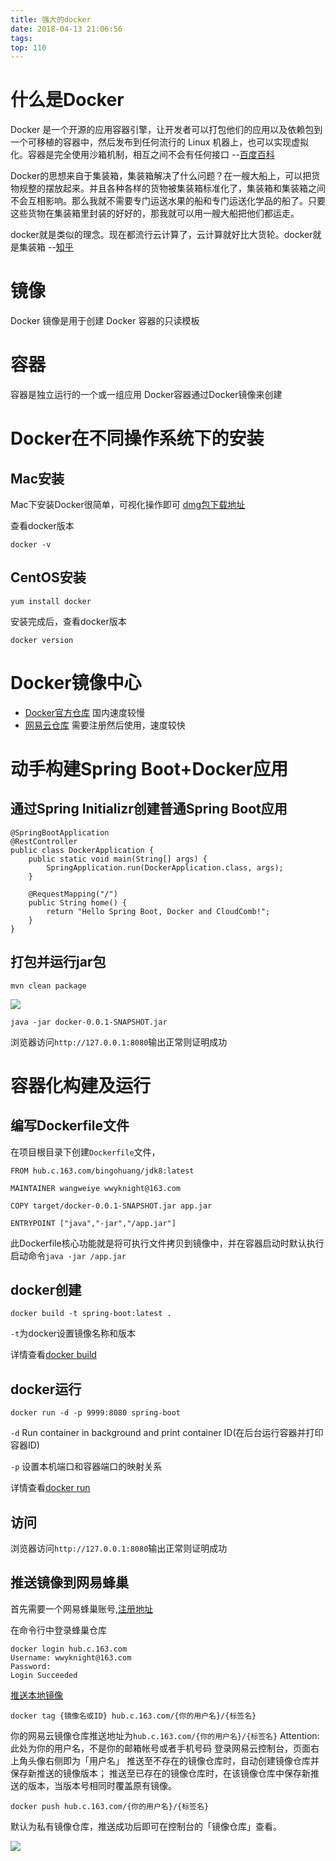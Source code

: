 ```yaml
---
title: 强大的docker
date: 2018-04-13 21:06:56
tags:
top: 110
---
```


# 什么是Docker

Docker 是一个开源的应用容器引擎，让开发者可以打包他们的应用以及依赖包到一个可移植的容器中，然后发布到任何流行的 Linux 机器上，也可以实现虚拟化。容器是完全使用沙箱机制，相互之间不会有任何接口 --[百度百科](https://baike.baidu.com/item/Docker/13344470?fr=aladdin)

Docker的思想来自于集装箱，集装箱解决了什么问题？在一艘大船上，可以把货物规整的摆放起来。并且各种各样的货物被集装箱标准化了，集装箱和集装箱之间不会互相影响。那么我就不需要专门运送水果的船和专门运送化学品的船了。只要这些货物在集装箱里封装的好好的，那我就可以用一艘大船把他们都运走。

docker就是类似的理念。现在都流行云计算了，云计算就好比大货轮。docker就是集装箱 --[知乎](https://www.zhihu.com/question/28300645/answer/67707287)

# 镜像

Docker 镜像是用于创建 Docker 容器的只读模板

# 容器

容器是独立运行的一个或一组应用
Docker容器通过Docker镜像来创建

# Docker在不同操作系统下的安装

## Mac安装

Mac下安装Docker很简单，可视化操作即可  [dmg包下载地址](https://docs.docker.com/docker-for-mac/install/#download-docker-for-mac)

查看docker版本

```
docker -v
```

## CentOS安装

```
yum install docker
```

安装完成后，查看docker版本

```
docker version
```

# Docker镜像中心

- [Docker官方仓库](https://hub.docker.com) 国内速度较慢
- [网易云仓库](https://c.163yun.com) 需要注册然后使用，速度较快

# 动手构建Spring Boot+Docker应用

## 通过Spring Initializr创建普通Spring Boot应用

```
@SpringBootApplication
@RestController
public class DockerApplication {
    public static void main(String[] args) {
        SpringApplication.run(DockerApplication.class, args);
    }

    @RequestMapping("/")
    public String home() {
        return "Hello Spring Boot, Docker and CloudComb!";
    }
}
```

## 打包并运行jar包

```
mvn clean package
```

![](http://www.wailian.work/images/2018/04/13/dabao.png)

```
java -jar docker-0.0.1-SNAPSHOT.jar
```

浏览器访问`http://127.0.0.1:8080`输出正常则证明成功

# 容器化构建及运行

## 编写Dockerfile文件

在项目根目录下创建`Dockerfile`文件，

```
FROM hub.c.163.com/bingohuang/jdk8:latest

MAINTAINER wangweiye wwyknight@163.com

COPY target/docker-0.0.1-SNAPSHOT.jar app.jar

ENTRYPOINT ["java","-jar","/app.jar"]
```

此Dockerfile核心功能就是将可执行文件拷贝到镜像中，并在容器启动时默认执行启动命令`java -jar /app.jar`

## docker创建

```
docker build -t spring-boot:latest .
```

`-t`为docker设置镜像名称和版本

详情查看[docker build](https://docs.docker.com/engine/reference/commandline/build/)

## docker运行

```
docker run -d -p 9999:8080 spring-boot
```

`-d` Run container in background and print container ID(在后台运行容器并打印容器ID)

`-p` 设置本机端口和容器端口的映射关系

详情查看[docker run](https://docs.docker.com/engine/reference/commandline/run/)

## 访问

浏览器访问`http://127.0.0.1:8080`输出正常则证明成功

## 推送镜像到网易蜂巢

首先需要一个网易蜂巢账号,[注册地址](https://www.163yun.com/?h=fc)

在命令行中登录蜂巢仓库

```
docker login hub.c.163.com
Username: wwyknight@163.com
Password:
Login Succeeded
```

[推送本地镜像](https://www.163yun.com/help/documents/15587826830438400)

```
docker tag {镜像名或ID} hub.c.163.com/{你的用户名}/{标签名}
```

你的网易云镜像仓库推送地址为`hub.c.163.com/{你的用户名}/{标签名}`
Attention: 此处为你的用户名，不是你的邮箱帐号或者手机号码 登录网易云控制台，页面右上角头像右侧即为「用户名」
推送至不存在的镜像仓库时，自动创建镜像仓库并保存新推送的镜像版本；
推送至已存在的镜像仓库时，在该镜像仓库中保存新推送的版本，当版本号相同时覆盖原有镜像。

```
docker push hub.c.163.com/{你的用户名}/{标签名}
```
默认为私有镜像仓库，推送成功后即可在控制台的「镜像仓库」查看。

![](http://www.wailian.work/images/2018/04/13/12.png)
